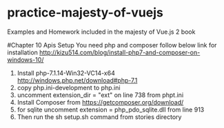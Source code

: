 # practice-majesty-of-vuejs
Examples and Homework included in the majesty of Vue.js 2 book


#Chapter 10 Apis Setup
You need php and composer follow below link for installation
http://kizu514.com/blog/install-php7-and-composer-on-windows-10/

1) Install php-7.1.14-Win32-VC14-x64 http://windows.php.net/download#php-7.1
3) copy php.ini-development to php.ini
4) uncomment extension_dir = "ext" on line 738 from phpt.ini
2) Install Composer from https://getcomposer.org/download/
5) for sqlite uncomment extension = php_pdo_sqlite.dll from line 913
6) Then run the sh setup.sh command from stories directory
